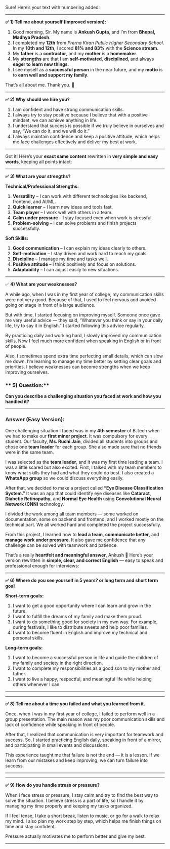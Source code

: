 Sure! Here’s your text with numbering added:

---

**✅ 1) Tell me about yourself (Improved version):**

1. Good morning, Sir. My name is **Ankush Gupta**, and I’m from **Bhopal, Madhya Pradesh**.
2. I completed my **12th** from *Prerna Kiran Public Higher Secondary School*. In my **10th and 12th**, I scored **81% and 83%** with the **Science stream**.
3. My **father** is a **contractor**, and my **mother** is a **homemaker**.
4. My **strengths** are that I am **self-motivated**, **disciplined**, and always **eager to learn new things**.
5. I see myself as a **successful person** in the near future, and my **motto** is to **earn well and support my family**.

That’s all about me. Thank you. 🙏

---

**✅ 2) Why should we hire you?**

1. I am confident and have strong communication skills.
2. I always try to stay positive because I believe that with a positive mindset, we can achieve anything in life.
3. I understand that success is possible if we truly believe in ourselves and say, “We can do it, and we will do it.”
4. I always maintain confidence and keep a positive attitude, which helps me face challenges effectively and deliver my best at work.

---


Got it! Here’s your **exact same content** rewritten in **very simple and easy words**, keeping all points intact:

---

**✅ 3) What are your strengths?**

**Technical/Professional Strengths:**

1. **Versatility** – I can work with different technologies like backend, frontend, and AI/ML.
2. **Quick learner** – I learn new ideas and tools fast.
3. **Team player** – I work well with others in a team.
4. **Calm under pressure** – I stay focused even when work is stressful.
5. **Problem-solving** – I can solve problems and finish projects successfully.

**Soft Skills:**

1. **Good communication** – I can explain my ideas clearly to others.
2. **Self-motivation** – I stay driven and work hard to reach my goals.
3. **Discipline** – I manage my time and tasks well.
4. **Positive attitude** – I think positively and focus on solutions.
5. **Adaptability** – I can adjust easily to new situations.

---
✅ **4) What are your weaknesses?**

A while ago, when I was in my first year of college, my communication skills were not very good. Because of that, I used to feel nervous and avoided going on stage in front of a large audience.

But with time, I started focusing on improving myself. Someone once gave me very useful advice — they said, “Whatever you think or say in your daily life, try to say it in English.” I started following this advice regularly.

By practicing daily and working hard, I slowly improved my communication skills. Now I feel much more confident when speaking in English or in front of people.

Also, I sometimes spend extra time perfecting small details, which can slow me down. I’m learning to manage my time better by setting clear goals and priorities. I believe weaknesses can become strengths when we keep improving ourselves.

### ** 5) Question:**

**Can you describe a challenging situation you faced at work and how you handled it?**

---

### **Answer (Easy Version):**

One challenging situation I faced was in my **4th semester** of B.Tech when we had to make our **first minor project**. It was compulsory for every student. Our faculty, **Ms. Ruchi Jain**, divided all students into groups and chose one **team leader** for each group. She also made sure that no friends were in the same team.

I was selected as the **team leader**, and it was my first time leading a team. I was a little scared but also excited. First, I talked with my team members to know what skills they had and what they could do best. I also created a **WhatsApp group** so we could discuss everything easily.

After that, we decided to make a project called **“Eye Disease Classification System.”** It was an app that could identify eye diseases like **Cataract**, **Diabetic Retinopathy**, and **Normal Eye Health** using **Convolutional Neural Network (CNN)** technology.

I divided the work among all team members — some worked on documentation, some on backend and frontend, and I worked mostly on the technical part. We all worked hard and completed the project successfully.

From this project, I learned how to **lead a team**, **communicate better**, and **manage work under pressure**. It also gave me confidence that any challenge can be solved with teamwork and patience.





That’s a really **heartfelt and meaningful answer**, Ankush 💫
Here’s your version rewritten in **simple, clear, and correct English** — easy to speak and professional enough for interviews:

---

**✅ 6) Where do you see yourself in 5 years? or long term and short term goal** 

**Short-term goals:**

1. I want to get a good opportunity where I can learn and grow in the future.
2. I want to fulfill the dreams of my family and make them proud.
3. I want to do something good for society in my own way. For example, during festivals, I like to distribute sweets and help poor families.
4. I want to become fluent in English and improve my technical and personal skills.

**Long-term goals:**

1. I want to become a successful person in life and guide the children of my family and society in the right direction.
2. I want to complete my responsibilities as a good son to my mother and father.
3. I want to live a happy, respectful, and meaningful life while helping others whenever I can.

---

---

**✅ 8) Tell me about a time you failed and what you learned from it.**

Once, when I was in my first year of college, I failed to perform well in a group presentation. The main reason was my poor communication skills and lack of confidence while speaking in front of people.

After that, I realized that communication is very important for teamwork and success. So, I started practicing English daily, speaking in front of a mirror, and participating in small events and discussions.

This experience taught me that failure is not the end — it is a lesson. If we learn from our mistakes and keep improving, we can turn failure into success.

---

---

**✅ 9) How do you handle stress or pressure?**

When I face stress or pressure, I stay calm and try to find the best way to solve the situation.
I believe stress is a part of life, so I handle it by managing my time properly and keeping my tasks organized.

If I feel tense, I take a short break, listen to music, or go for a walk to relax my mind.
I also plan my work step by step, which helps me finish things on time and stay confident.

Pressure actually motivates me to perform better and give my best.

---


